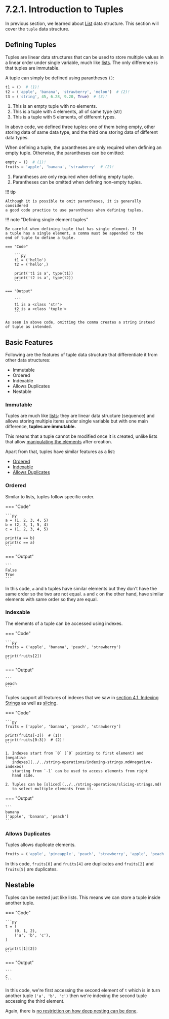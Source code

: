 # 7.2.1. Introduction to Tuples
In previous section, we learned about [List](../lists/introduction.md)
data structure. This section will cover the `tuple` data structure.

## Defining Tuples
Tuples are linear data structures that can be used to store multiple
values in a linear order under single variable, much like [lists](../lists/introduction.md). The only difference is that tuples are immutable.

A tuple can simply be defined using parantheses `()`:

```py linenums="1"
t1 = ()  # (1)!
t2 = ('apple', 'banana', 'strawberry', 'melon')  # (2)!
t3 = ('string', 45, 6.28, 9.20, True)  # (3)!
```

1. This is an empty tuple with no elements.
2. This is a tuple with 4 elements, all of same type (str)
3. This is a tuple with 5 elements, of different types.

In above code, we defined three tuples: one of them being empty, other
storing data of same data type, and the third one storing data of different
data types.

When defining a tuple, the parantheses are only required when defining
an empty tuple. Otherwise, the parantheses can be omitted:

```py
empty = ()  # (1)!
fruits = 'apple', 'banana', 'strawberry'  # (2)!
```

1. Parantheses are only required when defining empty tuple.
2. Parantheses can be omitted when defining non-empty tuples.


!!! tip

    Although it is possible to omit parantheses, it is generally considered
    a good code practice to use parantheses when defining tuples.

!!! note "Defining single element tuples"

    Be careful when defining tuple that has single element. If
    a tuple has a single element, a comma must be appended to the
    end of tuple to define a tuple.

    === "Code"

        ```py
        t1 = ('hello')
        t2 = ('hello',)

        print('t1 is a', type(t1))
        print('t2 is a', type(t2))
        ```

    === "Output"

        ```
        t1 is a <class 'str'>
        t2 is a <class 'tuple'>
        ```

    As seen in above code, omitting the comma creates a string instead
    of tuple as intended.

## Basic Features
Following are the features of tuple data structure that differentiate
it from other data structures:

- Immutable
- Ordered
- Indexable
- Allows Duplicates
- Nestable

### Immutable
Tuples are much like [lists](../lists/introduction.md): they are linear
data structure (sequence) and allows storing multiple items under
single variable but with one main difference, **tuples are immutable.**

This means that a tuple cannot be modified once it is created, unlike lists
that allow [manipulating the elements](../lists/manipulating-elements.md) 
after creation.

Apart from that, tuples have similar features as a list:

- [Ordered](../lists/introduction.md#ordered)
- [Indexable](../lists/introduction.md#indexable)
- [Allows Duplicates](../lists/introduction.md#allows-duplicates)

### Ordered
Similar to lists, tuples follow specific order.

=== "Code"

    ```py
    a = (1, 2, 3, 4, 5)
    b = (2, 3, 1, 5, 4)
    c = (1, 2, 3, 4, 5)

    print(a == b)
    print(c == a)
    ```

=== "Output"

    ```
    False
    True
    ```

In this code, `a` and `b` tuples have similar elements but they don't have
the same order so the two are not equal. `a` and `c` on the other hand,
have similar elements with same order so they are equal.

### Indexable
The elements of a tuple can be accessed using indexes.

=== "Code"

    ```py
    fruits = ('apple', 'banana', 'peach', 'strawberry')

    print(fruits[2])
    ```

=== "Output"

    ```
    peach
    ```

Tuples support all features of indexes that we saw in [section 4.1. Indexing Strings](../../string-operations/indexing-strings.md) as well as [slicing](../../string-operations/slicing-strings.md).

=== "Code"

    ```py
    fruits = ['apple', 'banana', 'peach', 'strawberry']

    print(fruits[-3])  # (1)!
    print(fruits[0:3])  # (2)!
    ```

    1. Indexes start from `0` (`0` pointing to first element) and [negative
       indexes](../../string-operations/indexing-strings.md#negative-indexes)
       starting from `-1` can be used to access elements from right
       hand side.

    2. Tuples can be [sliced](../../string-operations/slicing-strings.md)
       to select multiple elements from it.

=== "Output"

    ```
    banana
    ['apple', 'banana', 'peach']
    ```

### Allows Duplicates
Tuples allows duplicate elements.

```py
fruits = ('apple', 'pineapple', 'peach', 'strawberry', 'apple', 'peach')
```

In this code, `fruits[0]` and `fruits[4]` are duplicates and `fruits[2]`
and `fruits[5]` are duplicates.

## Nestable
Tuples can be nested just like lists. This means we can store a
tuple inside another tuple.

=== "Code"

    ```py
    t = (
        (0, 1, 2),
        ('a', 'b', 'c'),
    )

    print(t[1][2])
    ```

=== "Output"

    ```
    c
    ```

In this code, we're first accessing the second element of `t` which
is in turn another tuple `('a', 'b', 'c')` then we're indexing the second
tuple accessing the third element.

Again, there is [no restriction on how deep nesting can be done](../lists/introduction.md#nestable).
